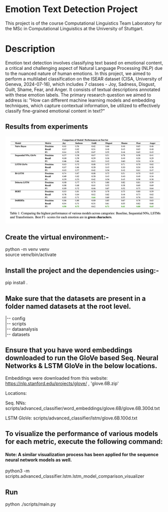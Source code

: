 # Emotion Text Detection Project

This project is of the course Computational Linguistics Team Laboratory for the MSc in Computational Linguistics at the University of Stuttgart.

# Description

Emotion text detection involves classifying text based on emotional content, a critical and challenging aspect of Natural Language Processing (NLP) due to the nuanced nature of human emotions. In this project, we aimed to perform a multilabel classification on the ISEAR dataset (CISA, University of Geneva, 2024-07-16), which includes 7 classes - Joy, Sadness, Disgust, Guilt, Shame, Fear, and Anger. It consists of textual descriptions annotated with these emotion labels. The primary research question we aimed to address is: "How can different machine learning models and embedding techniques, which capture contextual information, be utilized to effectively classify fine-grained emotional content in text?"

## Results from experiments

![Table Image](https://github.com/joannakarayianni/Computational_Linguistics_Team_Lab/blob/main/images/performance_comparison.png)

## Create the virtual environment:-

python -m venv venv       
source venv/bin/activate     


## Install the project and the dependencies using:- 

pip install .


## Make sure that the datasets are present in a folder named datasets at the root level.

|-- config  
|-- scripts    
|-- dataanalysis   
|-- datasets   

## Ensure that you have word embeddings downloaded to run the GloVe based Seq. Neural Networks & LSTM GloVe in the below locations.
Embeddings were downloaded from this website: https://nlp.stanford.edu/projects/glove/ , 'glove.6B.zip'

Locations:

Seq. NNs: scripts/advanced_classifier/word_embeddings/glove.6B/glove.6B.300d.txt

LSTM GloVe: scripts/advanced_classifier/lstm/glove.6B.100d.txt

## To visualize the performance of various models for each metric, execute the following command:
#### Note: A similar visualization process has been applied for the sequence neural network models as well.

python3 -m scripts.advanced_classifier.lstm.lstm_model_comparison_visualizer


## Run

python ./scripts/main.py
